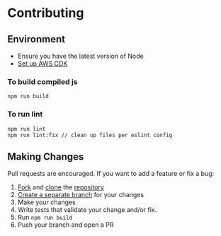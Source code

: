 # Contributing

## Environment
- Ensure you have the latest version of Node
- [Set up AWS CDK](https://docs.aws.amazon.com/cdk/v2/guide/getting_started.html#getting_started_tools)

### To build compiled js

````
npm run build
````

### To run lint

````
npm run lint
npm run lint:fix // clean up files per eslint config
````

## Making Changes

Pull requests are encouraged. If you want to add a feature or fix a bug:

1. [Fork](https://docs.github.com/en/github/getting-started-with-github/fork-a-repo) and [clone](https://docs.github.com/en/github/creating-cloning-and-archiving-repositories/cloning-a-repository) the [repository](https://github.com/akirchmyer/verdaccio-cdk-ec2)
2. [Create a separate branch](https://docs.github.com/en/desktop/contributing-and-collaborating-using-github-desktop/managing-branches) for your changes
3. Make your changes
4. Write tests that validate your change and/or fix.
5. Run `npm run build`
6. Push your branch and open a PR
